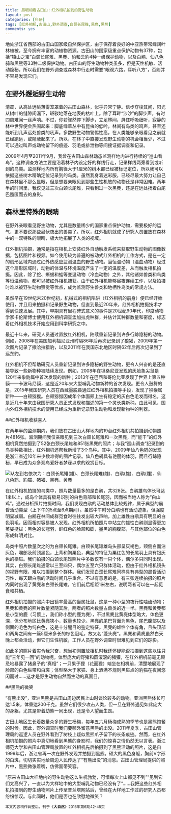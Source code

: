 ```yaml
---
title: 另眼相看古田山：红外相机拍到的野生动物
layout: post
categories: [科研]
tags: [红外相机,古田山,野外调查,白颈长尾雉,黑麂,黑熊]
comments: yes
---
```


地处浙江省西部的古田山国家级自然保护区，由于保存着良好的中亚热带常绿阔叶林植被，至今拥有丰富的动植物资源。古田山的国家级重点保护动物有37种，包括“镇山之宝”白颈长尾雉、黑麂、豹和云豹4种一级保护动物，以及白鹇、仙八色鸫和黑熊等33种二级保护动物。古田山的野生动物种类虽多，但是天性机敏、活动隐秘，所以我们在野外调查或森林中行走时需要“眼观六路，耳听八方”，否则并不容易发现它们。
## 在野外邂逅野生动物清晨，从高处远眺薄雾笼罩着的古田山森林，似乎异常宁静。信步穿梭其间，阳光从树叶的缝隙间漏下，斑驳地落在地表的枯叶上。除了耳畔“沙沙”的脚步声，有时四周难闻一丝声响。不过，你若骤然停下脚步，立足林间，屏住呼吸细听，寂静的林中世界便会热闹起来：脚底绿草丛中有昆虫的低吟，林间有鸟类的鸣声，甚至还能听到几声远处兽类的吼声。多数野生动物警惕性高，在人类能够亲眼看见之前就已经跑远，或隐蔽起来了。所以，在林子中直接发现野生动物的机会相当少，不过可以通过叫声或动物留下的痕迹、羽毛或排泄物等间接证据调查和记录。
2009年4月至2011年9月，我曾在古田山森林动态监测样地内进行持续的“巡山看鸟”。这种调查方法主要是沿着林子内设定好的样线行走，记录样线两旁看到或听到的鸟类。监测样地内所有胸径大于1厘米的树木都已经被标记定位，所以我可以依据这些树木精确定位记录到的鸟类。虽然我身着迷彩服，已经尽最大努力让自己在森林里不那么显眼，但是想要亲眼见到那些生性机敏的动物还是非常困难。两年半的时间里，我仅见过三次白颈长尾雉，只看到过一次黑麂，还是在远处扬着白尾巴遁匿而去的身影。
## 森林里特殊的眼睛在野外亲眼看见野生动物，尤其是数量稀少的国家重点保护动物，需要极好的运气，更不要说那些昼伏夜出的兽类了。所以，红外相机就成了研究人员置放在森林中的一双特殊的眼睛，极大地拓展了人类的视域。红外相机拍摄，通常是指在相机上安装红外自动触发系统来获取野生动物的图像数据，包括图片和视频。如今使用较为普遍的被动式红外相机的工作方式，是在一定的扇形区域内通过红外热感应监测温血的野生动物。当恒温动物（温血动物）经过这个扇形区域时，动物的体温与环境温度产生了一定的温度差，从而触发相机拍摄。因此，除了蛇、蜥蜴和蛙等变温动物（冷血动物）之外，其他诸如兽类和鸟类等恒温动物，都可以被红外相机捕获。由于红外相机能够昼夜连续工作，以及拍摄时难以被野生动物察觉等优点，成为监测野生兽类和地栖性鸟类的常规方法。虽然早在19世纪末20世纪初，机械式的相机陷阱（红外相机的前身）便已经开始使用，并且用来拍摄和记录野生动物，但直到最近20年来，红外相机拍摄技术才得到快速发展。其中，早期具有里程碑式意义的事件是20世纪90年代，印度动物学家卡伦斯博士使用红外相机调查孟加拉虎种群，并估计其种群数量和密度，标志着红外相机技术开始应用到科学研究之中。最近十年来，研究人员通过置放红外相机，陆续重新记录到许多行踪隐秘的动物。例如，2008年在美国加利福尼亚州时隔86年后再次记录到了狼獾，2009年第一次图片记录了撒哈拉猎豹，以及2011年在我国东北地区时隔62年后再次记录到了远东豹。红外相机不但帮助研究人员重新记录到许多隐秘的野生动物，更令人兴奋的是还直接导致一些新物种被陆续发现。例如，2008年在坦桑尼亚发现的灰脸象尖鼠是120年来象鼩属中首次发现的新种；2013年在巴西和哥伦比亚发现了世界上第五种貘——卡波马尼貘，这是近20年来大型哺乳动物新种的首次发现。更令人鼓舞的是，2015年我国研究人员在西藏墨脱县通过红外相机拍摄等手段，发现了猕猴属新种——白颊猕猴。白颊猕猴因成年个体面颊上生有稳定的灰白色毛发而得名，这是近几十年来由我国研究人员正式发现和描述的第一个灵长类新种。由此可见，国内外红外相机技术的使用已经成为重新记录野生动物和发现新物种的利器。##红外相机收获喜人在两年半的监测期内，我们放在古田山大样地内的19台红外相机共拍摄到动物照片4816张。监测期间我仅亲眼见到三次白颈长尾雉和一次黑麂，而“能干”的红外相机竟然拍摄到了52张白颈长尾雉和851张黑麂的照片；与我“巡山调查”纪录到的鸟类种数相比，红外相机还帮我新增了3个鸟种。其中，2009年仙八色鸫的发现是浙江省近10年来少数难得的图片记录。仙八色鸫具有艳丽的体羽，而且行踪隐秘，早已成为众多观鸟爱好者梦寐以求的观赏目标。

![从左到右依次为：白颈长尾雉(雄)、白颈长尾雉(雌)、白鹇(雄)、白鹇(雌)、仙八色鸫、豹猫、猪獾、黑麂、黄麂](http://sixf.org/files/images/2015/gutianshananimal.jpg)在红外相机拍摄的鸟类中，照片数量最多的是白鹇，共328张。白鹇雄鸟体长可达1米以上，成鸟个体具有极易识别的白色背部和长尾羽，因而被当地人称为“白山鸡”。通过分析照片拍摄时间，我们发现白鹇的活动总体比较规律，属于典型的晨昏活动类型（上下午的5点至6点期间）。虽然中午时分白鹇也有活动迹象，但强度明显减弱。白鹇在林间成群觅食时往往发出较大声响，加上雄性白鹇具有明显的白色羽毛，因而相对容易被人发现。红外相机所拍照片中站立的雄性白鹇则显得更加英姿挺拔：黑色的长冠羽，鲜红色的脸颊和脚，墨黑的胸腹部，与其他部位的白色形成鲜明对比。鸟类中照片数量次之的为白颈长尾雉。白颈长尾雉雄鸟头部呈灰褐色，颈侧白而沾灰色，喉部及前颈黑色，上背和胸栗色，典型的特征为栗红色的长尾羽上具有银灰色的横斑。我们拍摄的白颈长尾雉照片中多数仅有一只个体，偶尔多只同时出现。其实，白颈长尾雉通常以三至四只，偶尔五至六只群体活动，但由于红外相机镜头的视野有限，难以拍摄到整个群体。我们发现白颈长尾雉同样具有典型的晨昏活动习性，每天跟白鹇的活动时间几乎重合。不过有意思的是，有三张连续拍摄的照片内同时出现了黄麂和白颈长尾雉，它们前后相距1米左右，说明两者可以在一起觅食和共栖。红外相机拍摄的照片中出镜率最高的当属社鼠，这是一种小型的夜行性啮齿动物；黑麂和黄麂的照片数量紧随其后，两者的照片数量占兽类的近一半。黑麂和黄麂都是小型的鹿（习惯上，我们称小型的鹿为麂），不过黑麂比黄麂体型略大，体色更深，但分布地区比黄麂狭小，数量也较少。黑麂的尾巴背面为黑色，尾巴腹部以及侧面的毛色为纯白色，这是十分醒目的鉴定特征。黑麂的雄性个体有角，且头顶部和两角之间有一簇5厘米多长的棕色冠毛，故又名“蓬头麂”。黑麂和黄麂虽然白天晚上都会活动，但它们生性机敏，工作人员在野外调查时很难见到它们的踪影。如此多的照片着实令我兴奋，想当初刚置放相机时我还怀疑能否拍摄到这些以往只能“三年见一回”的动物呢。体型庞大的野猪和圆滚滚的猪獾，在红外相机前毫无顾忌地暴露了猪鼻子的“真相”；一只果子狸（花面狸）端坐在相机前，清楚地展现了脸部的白色纵带和白斑；体型略大于家猫、身上洒满不规则黑斑点的豹猫在夜间悠闲而过……这才是野生动物自然而生动的真面目。

##黑熊的微笑

“有熊出没”，亚洲黑熊是古田山周边居民上山时谈论较多的动物。亚洲黑熊体长可达1.5米，体重达200千克。虽然它们很少攻击人类，但一旦在野外遇见如此庞大的身躯，尤其是带着幼熊一同出现，还是令人望而生畏。

古田山地区生长着数量众多的野生杨梅，每年五六月杨梅成熟的季节也是黑熊饱餐的时候。因此，野外调查时我们要额外留意黑熊的出没。2011年夏季，古田山管理局的巡逻人员在野外看到了树枝上疑似黑熊爪子留下的长条痕迹。然而，在红外相机拍摄的照片中真切地看到黑熊的身影时，我们的惊喜之情仍然无以言表。浙江师范大学和古田山管理局放置的红外相机先后拍摄到了黑熊活动的照片，这是自1999年后，浙江省再一次在野外发现并拍摄到黑熊。硕大的黑色身躯，胸前V字形的白斑，切切实实地给周边人民传达了“有熊出没”的消息。古田山管理局提供的照片中，黑熊微张着嘴，仿佛面带笑容。

“原来古田山大样地内的野生动物这么生机勃勃，可惜每次上山都见不到”“见到它们太高兴了，一直以为大样地中的大型哺乳动物已经没有了”……我把这些红外相机拍摄到的野生动物照片上传至普兰塔网站后，曾经在大样地工作过的研究人员都纷纷惊叹。与此同时，他们是否也在欣慰地微笑？

<small>本文内容稍作调整后，刊于《**大自然**》2015年第6期42-45页</small>